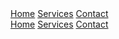 <link rel="stylesheet" href="https://cdnjs.cloudflare.com/ajax/libs/font-awesome/6.0.0-beta3/css/all.min.css">

<nav>
  <a href="#home">Home</a>
  <a href="#services">Services</a>
  <a href="#contact">Contact</a>
</nav>
<link rel="stylesheet" href="https://cdnjs.cloudflare.com/ajax/libs/font-awesome/6.0.0-beta3/css/all.min.css">

<nav>
  <a href="#home">Home</a>
  <a href="#services">Services</a>
  <a href="#contact">Contact</a>
</nav>

